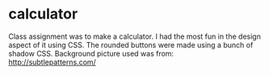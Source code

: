 # calculator
Class assignment was to make a calculator. I had the most fun in the design aspect of it using CSS.
The rounded buttons were made using a bunch of shadow CSS.
Background picture used was from: http://subtlepatterns.com/

